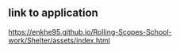 ## link to application

https://enkhe95.github.io/Rolling-Scopes-School-work/Shelter/assets/index.html
